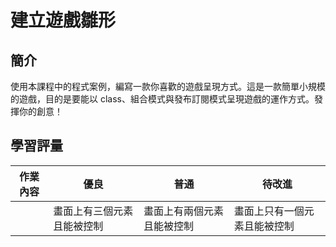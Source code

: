 # 建立遊戲雛形

## 簡介

使用本課程中的程式案例，編寫一款你喜歡的遊戲呈現方式。這是一款簡單小規模的遊戲，目的是要能以 class、組合模式與發布訂閱模式呈現遊戲的運作方式。發揮你的創意！

## 學習評量

| 作業內容 | 優良                       | 普通                       | 待改進                       |
| -------- | -------------------------- | -------------------------- | ---------------------------- |
|          | 畫面上有三個元素且能被控制 | 畫面上有兩個元素且能被控制 | 畫面上只有一個元素且能被控制 |
